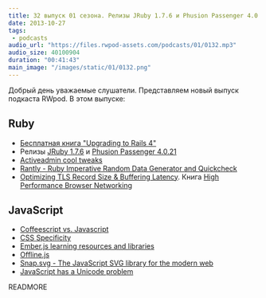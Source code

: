 ```yaml
---
title: 32 выпуск 01 сезона. Релизы JRuby 1.7.6 и Phusion Passenger 4.0.21, Rantly, Coffeescript vs. Javascript, Offline.js и прочее
date: 2013-10-27
tags:
 - podcasts
audio_url: "https://files.rwpod-assets.com/podcasts/01/0132.mp3"
audio_size: 40100904
duration: "00:41:43"
main_image: "/images/static/01/0132.png"
---
```


Добрый день уважаемые слушатели. Представляем новый выпуск подкаста RWpod. В этом выпуске:

## Ruby

 - [Бесплатная книга "Upgrading to Rails 4"](http://www.upgradingtorails4.com/)
 - Релизы [JRuby 1.7.6](http://www.jruby.org/2013/10/22/jruby-1-7-6) и [Phusion Passenger 4.0.21](http://blog.phusion.nl/2013/10/23/phusion-passenger-4-0-21-released-supports-os-x-mavericks-jruby-1-7-6/)
 - [Activeadmin cool tweaks](http://amolnpujari.wordpress.com/2013/10/23/activeadmin-cool-tweaks/)
 - [Rantly - Ruby Imperative Random Data Generator and Quickcheck](https://github.com/hayeah/rantly)
 - [Optimizing TLS Record Size & Buffering Latency](http://www.igvita.com/2013/10/24/optimizing-tls-record-size-and-buffering-latency/). Книга [High Performance Browser Networking](http://chimera.labs.oreilly.com/books/1230000000545)

## JavaScript

 - [Coffeescript vs. Javascript](http://lostechies.com/bradcarleton/2013/10/23/coffeescript-vs-javascript-dog-eat-dog/)
 - [CSS Specificity](http://cssspecificity.com/)
 - [Ember.js learning resources and libraries](http://kalv.co.uk/2013/10/25/ember-dot-js-learning-resources.html)
 - [Offline.js](http://github.hubspot.com/offline/docs/welcome/)
 - [Snap.svg - The JavaScript SVG library for the modern web](http://snapsvg.io/)
 - [JavaScript has a Unicode problem](http://mathiasbynens.be/notes/javascript-unicode)

READMORE

